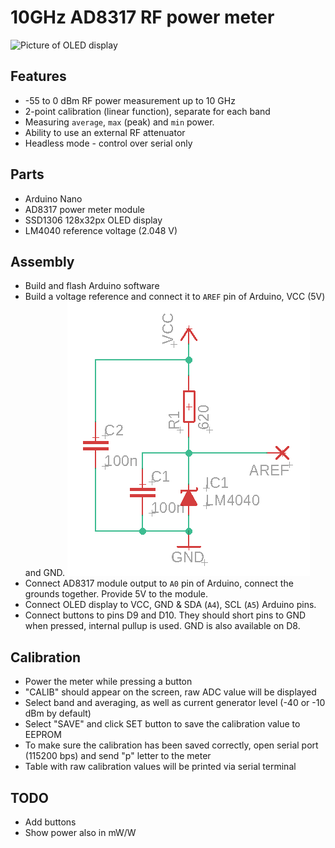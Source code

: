 # 10GHz AD8317 RF power meter

![Picture of OLED display](https://pbs.twimg.com/media/EOG-YURXsAAglKo?format=jpg&name=large)

## Features
* -55 to 0 dBm RF power measurement up to 10 GHz
* 2-point calibration (linear function), separate for each band
* Measuring `average`, `max` (peak) and `min` power.
* Ability to use an external RF attenuator
* Headless mode - control over serial only

## Parts

* Arduino Nano
* AD8317 power meter module
* SSD1306 128x32px OLED display
* LM4040 reference voltage (2.048 V)

## Assembly

* Build and flash Arduino software
* Build a voltage reference and connect it to `AREF` pin of Arduino, VCC (5V) and GND.
![Reference voltage schematic](reference_voltage.png)
* Connect AD8317 module output to `A0` pin of Arduino, connect the grounds together. Provide 5V to the module.
* Connect OLED display to VCC, GND & SDA (`A4`), SCL (`A5`) Arduino pins.
* Connect buttons to pins D9 and D10. They should short pins to GND when pressed, internal pullup is used. GND is also available on D8.

## Calibration
* Power the meter while pressing a button
* "CALIB" should appear on the screen, raw ADC value will be displayed
* Select band and averaging, as well as current generator level (-40 or -10 dBm by default)
* Select "SAVE" and click SET button to save the calibration value to EEPROM
* To make sure the calibration has been saved correctly, open serial port (115200 bps) and send "p" letter to the meter
* Table with raw calibration values will be printed via serial terminal

## TODO
* Add buttons
* Show power also in mW/W
